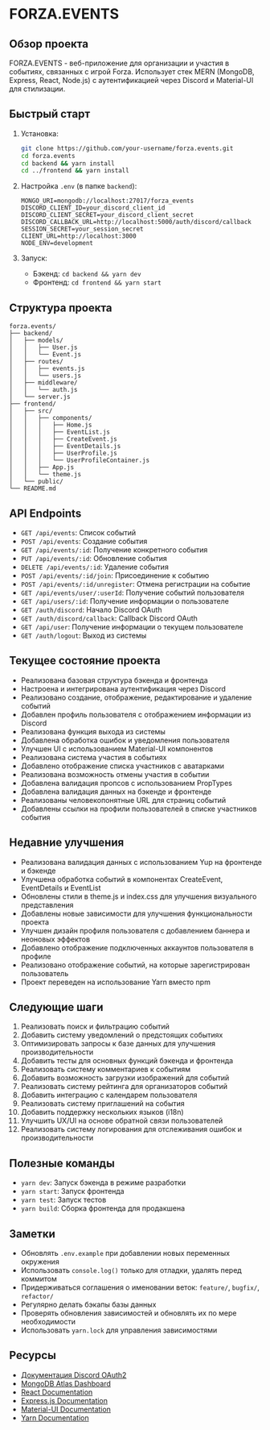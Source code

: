 # FORZA.EVENTS

## Обзор проекта

FORZA.EVENTS - веб-приложение для организации и участия в событиях, связанных с игрой Forza. Использует стек MERN (MongoDB, Express, React, Node.js) с аутентификацией через Discord и Material-UI для стилизации.

## Быстрый старт

1. Установка:
   ```bash
   git clone https://github.com/your-username/forza.events.git
   cd forza.events
   cd backend && yarn install
   cd ../frontend && yarn install
   ```

2. Настройка `.env` (в папке `backend`):
   ```
   MONGO_URI=mongodb://localhost:27017/forza_events
   DISCORD_CLIENT_ID=your_discord_client_id
   DISCORD_CLIENT_SECRET=your_discord_client_secret
   DISCORD_CALLBACK_URL=http://localhost:5000/auth/discord/callback
   SESSION_SECRET=your_session_secret
   CLIENT_URL=http://localhost:3000
   NODE_ENV=development
   ```

3. Запуск:
   - Бэкенд: `cd backend && yarn dev`
   - Фронтенд: `cd frontend && yarn start`

## Структура проекта

```
forza.events/
├── backend/
│   ├── models/
│   │   ├── User.js
│   │   └── Event.js
│   ├── routes/
│   │   ├── events.js
│   │   └── users.js
│   ├── middleware/
│   │   └── auth.js
│   └── server.js
├── frontend/
│   ├── src/
│   │   ├── components/
│   │   │   ├── Home.js
│   │   │   ├── EventList.js
│   │   │   ├── CreateEvent.js
│   │   │   ├── EventDetails.js
│   │   │   ├── UserProfile.js
│   │   │   └── UserProfileContainer.js
│   │   ├── App.js
│   │   └── theme.js
│   └── public/
└── README.md
```

## API Endpoints

- `GET /api/events`: Список событий
- `POST /api/events`: Создание события
- `GET /api/events/:id`: Получение конкретного события
- `PUT /api/events/:id`: Обновление события
- `DELETE /api/events/:id`: Удаление события
- `POST /api/events/:id/join`: Присоединение к событию
- `POST /api/events/:id/unregister`: Отмена регистрации на событие
- `GET /api/events/user/:userId`: Получение событий пользователя
- `GET /api/users/:id`: Получение информации о пользователе
- `GET /auth/discord`: Начало Discord OAuth
- `GET /auth/discord/callback`: Callback Discord OAuth
- `GET /api/user`: Получение информации о текущем пользователе
- `GET /auth/logout`: Выход из системы

## Текущее состояние проекта

- Реализована базовая структура бэкенда и фронтенда
- Настроена и интегрирована аутентификация через Discord
- Реализовано создание, отображение, редактирование и удаление событий
- Добавлен профиль пользователя с отображением информации из Discord
- Реализована функция выхода из системы
- Добавлена обработка ошибок и уведомления пользователя
- Улучшен UI с использованием Material-UI компонентов
- Реализована система участия в событиях
- Добавлено отображение списка участников с аватарками
- Реализована возможность отмены участия в событии
- Добавлена валидация пропсов с использованием PropTypes
- Добавлена валидация данных на бэкенде и фронтенде
- Реализованы человекопонятные URL для страниц событий
- Добавлены ссылки на профили пользователей в списке участников события

## Недавние улучшения

- Реализована валидация данных с использованием Yup на фронтенде и бэкенде
- Улучшена обработка событий в компонентах CreateEvent, EventDetails и EventList
- Обновлены стили в theme.js и index.css для улучшения визуального представления
- Добавлены новые зависимости для улучшения функциональности проекта
- Улучшен дизайн профиля пользователя с добавлением баннера и неоновых эффектов
- Добавлено отображение подключенных аккаунтов пользователя в профиле
- Реализовано отображение событий, на которые зарегистрирован пользователь
- Проект переведен на использование Yarn вместо npm

## Следующие шаги

1. Реализовать поиск и фильтрацию событий
2. Добавить систему уведомлений о предстоящих событиях
3. Оптимизировать запросы к базе данных для улучшения производительности
4. Добавить тесты для основных функций бэкенда и фронтенда
5. Реализовать систему комментариев к событиям
6. Добавить возможность загрузки изображений для событий
7. Реализовать систему рейтинга для организаторов событий
8. Добавить интеграцию с календарем пользователя
9. Реализовать систему приглашений на события
10. Добавить поддержку нескольких языков (i18n)
11. Улучшить UX/UI на основе обратной связи пользователей
12. Реализовать систему логирования для отслеживания ошибок и производительности

## Полезные команды

- `yarn dev`: Запуск бэкенда в режиме разработки
- `yarn start`: Запуск фронтенда
- `yarn test`: Запуск тестов
- `yarn build`: Сборка фронтенда для продакшена

## Заметки

- Обновлять `.env.example` при добавлении новых переменных окружения
- Использовать `console.log()` только для отладки, удалять перед коммитом
- Придерживаться соглашения о именовании веток: `feature/`, `bugfix/`, `refactor/`
- Регулярно делать бэкапы базы данных
- Проверять обновления зависимостей и обновлять их по мере необходимости
- Использовать `yarn.lock` для управления зависимостями

## Ресурсы

- [Документация Discord OAuth2](https://discord.com/developers/docs/topics/oauth2)
- [MongoDB Atlas Dashboard](https://cloud.mongodb.com/)
- [React Documentation](https://reactjs.org/docs/getting-started.html)
- [Express.js Documentation](https://expressjs.com/)
- [Material-UI Documentation](https://mui.com/material-ui/getting-started/overview/)
- [Yarn Documentation](https://yarnpkg.com/getting-started)